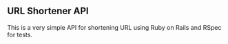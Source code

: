 ## URL Shortener API

This is a very simple API for shortening URL using Ruby on Rails and RSpec for tests.

